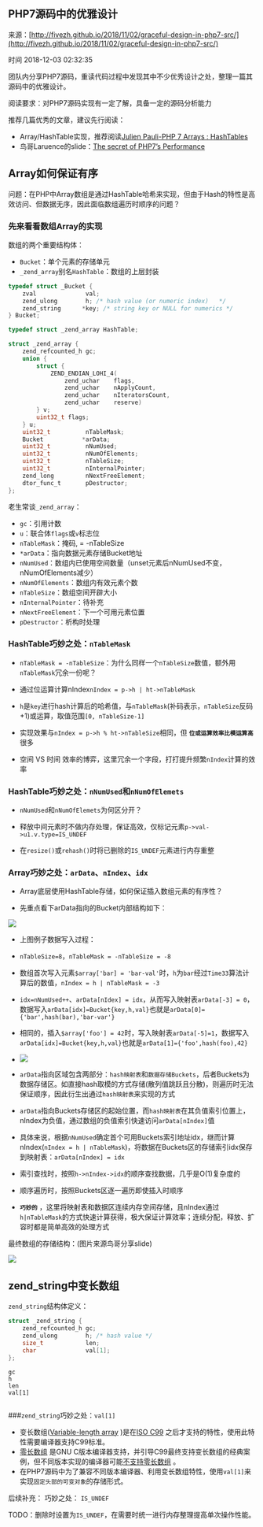 ## PHP7源码中的优雅设计

来源：[http://fivezh.github.io/2018/11/02/graceful-design-in-php7-src/](http://fivezh.github.io/2018/11/02/graceful-design-in-php7-src/)

时间 2018-12-03 02:32:35

 
团队内分享PHP7源码，重读代码过程中发现其中不少优秀设计之处，整理一篇其源码中的优雅设计。
 
  
阅读要求：对PHP7源码实现有一定了解，具备一定的源码分析能力
 
推荐几篇优秀的文章，建议先行阅读：

 
* Array/HashTable实现，推荐阅读[Julien Pauli-PHP 7 Arrays : HashTables][3]  
* 鸟哥Laruence的slide：[The secret of PHP7’s Performance][4]  
  

 
## Array如何保证有序 
 
问题：在PHP中Array数组是通过HashTable哈希来实现，但由于Hash的特性是高效访问、但数据无序，因此面临数组遍历时顺序的问题？
 
### 先来看看数组Array的实现 
 
数组的两个重要结构体：

 
* `Bucket`：单个元素的存储单元  
* `_zend_array`别名`HashTable`：数组的上层封装 
    
     
```c
typedef struct _Bucket {
	zval              val;
	zend_ulong        h; /* hash value (or numeric index)   */
	zend_string      *key; /* string key or NULL for numerics */
} Bucket;

typedef struct _zend_array HashTable;

struct _zend_array {
	zend_refcounted_h gc;
	union {
		struct {
			ZEND_ENDIAN_LOHI_4(
				zend_uchar    flags,
				zend_uchar    nApplyCount,
				zend_uchar    nIteratorsCount,
				zend_uchar    reserve)
		} v;
		uint32_t flags;
	} u;
	uint32_t          nTableMask;
	Bucket           *arData;
	uint32_t          nNumUsed;
	uint32_t          nNumOfElements;
	uint32_t          nTableSize;
	uint32_t          nInternalPointer;
	zend_long         nNextFreeElement;
	dtor_func_t       pDestructor;
};


```

 
老生常谈`_zend_array`：

 
* `gc`：引用计数  
* `u`：联合体`flags`或`v`标志位  
* `nTableMask`：掩码, = -nTableSize  
* `*arData`：指向数据元素存储Bucket地址  
* `nNumUsed`：数组内已使用空间数量（unset元素后nNumUsed不变，nNumOfElements减少）  
* `nNumOfElements`：数组内有效元素个数  
* `nTableSize`：数组空间开辟大小  
* `nInternalPointer`：待补充  
* `nNextFreeElement`：下一个可用元素位置  
* `pDestructor`：析构时处理  
 
 
### HashTable巧妙之处：`nTableMask`
 
* `nTableMask = -nTableSize`：为什么同样一个`nTableSize`数值，额外用`nTableMask`冗余一份呢？ 
 
 
* 通过位运算计算nIndex`nIndex = p->h | ht->nTableMask` 
* `h`是`key`进行hash计算后的哈希值，与`nTableMask`(补码表示，`nTableSize`反码+1)或运算，取值范围`[0, nTableSize-1]` 
* 实现效果与`nIndex = p->h % ht->nTableSize`相同，但 **`位或运算效率比模运算高`**  很多  
* 空间 VS 时间 效率的博弈，这里冗余一个字段，打打提升频繁`nIndex`计算的效率  
   

 
### HashTable巧妙之处：`nNumUsed`和`nNumOfElemets`
 
* `nNumUsed`和`nNumOfElemets`为何区分开？ 
 
 
* 释放中间元素时不做内存处理，保证高效，仅标记元素`p->val->u1.v.type=IS_UNDEF` 
* 在`resize()`或`rehash()`时将已删除的`IS_UNDEF`元素进行内存重整  
   

 
### Array巧妙之处：`arData`、`nIndex`、`idx`
 
* Array底层使用HashTable存储，如何保证插入数组元素的有序性？ 
 
 
* 先重点看下arData指向的Bucket内部结构如下： 

![][0]
  
* 上图例子数据写入过程： 
   
 
* `nTableSize=8`，`nTableMask = -nTableSize = -8` 
* 数组首次写入元素`$array['bar] = 'bar-val'`时，`h`为`bar`经过`Time33`算法计算后的数值，`nIndex = h | nTableMask = -3` 
* `idx=nNumUsed++`、`arData[nIdex] = idx`，从而写入映射表`arData[-3] = 0`，数据写入`arData[idx]=Bucket{key,h,val}`也就是`arData[0]={'bar',hash(bar),'bar-var'}` 
* 相同的，插入`$array['foo'] = 42`时，写入映射表`arData[-5]=1`，数据写入`arData[idx]=Bucket{key,h,val}`也就是`arData[1]={'foo',hash(foo),42}` 
* ![][1]

  
* `arData`指向区域包含两部分：`hash映射表`和`数据存储Buckets`，后者Buckets为数据存储区。如直接hash取模的方式存储(散列值跳跃且分散)，则遍历时无法保证顺序，因此衍生出通过`hash映射表`来实现的方式  
* `arData`指向Buckets存储区的起始位置，而`hash映射表`在其负值索引位置上，nIndex为负值，通过数组的负值索引快速访问`arData[nIndex]`值  
* 具体来说，根据`nNumUsed`确定首个可用Buckets索引地址idx，继而计算nIndex(`nIndex = h | nTableMask`)，将数据在Buckets区的存储索引idx保存到映射表：`arData[nIndex] = idx` 
* 索引查找时，按照`h->nIndex->idx`的顺序查找数据，几乎是O(1)复杂度的  
* 顺序遍历时，按照Buckets区逐一遍历即使插入时顺序 
* **`巧妙的`**  ，这里将映射表和数据区连续内存空间存储，且nIndex通过`h|nTableMask`的方式快速计算获得，极大保证计算效率；连续分配，释放、扩容时都是简单高效的处理方式  
   

 
  
最终数组的存储结构：(图片来源鸟哥分享slide)

![][2]

 
## zend_string中变长数组 
 `zend_string`结构体定义：

```c
struct _zend_string {
	zend_refcounted_h gc;
	zend_ulong        h; /* hash value */
	size_t            len;
	char              val[1];
};


```

```
gc
h
len
val[1]


```
 
###`zend_string`巧妙之处：`val[1]`
 
* 变长数组([Variable-length array][5] )是在[ISO C99][6] 之后才支持的特性，使用此特性需要编译器支持C99标准。  
* [零长数组][7] 是GNU C版本编译器支持，并引导C99最终支持变长数组的经典案例，但不同版本实现的编译器可能[不支持零长数组][8] 。  
* 在PHP7源码中为了兼容不同版本编译器、利用变长数组特性，使用`val[1]`来实现`固定头部的可变对象`的存储形式。  
 
 
  
后续补充：
 巧妙之处： `IS_UNDEF`
 
TODO：删除时设置为`IS_UNDEF`，在需要时统一进行内存整理提高单次操作性能。


[3]: http://blog.jpauli.tech/2016/04/08/hashtables.html
[4]: https://www.slideshare.net/laruence/the-secret-of-php7s-performance
[5]: https://en.wikipedia.org/wiki/Variable-length_array
[6]: https://en.wikipedia.org/wiki/C99
[7]: https://gcc.gnu.org/onlinedocs/gcc-4.1.1/gcc/Zero-Length.html#Zero-Length
[8]: https://coolshell.cn/articles/11377.html
[0]: ./img/VV3EVr3.png 
[1]: ./img/BNfyeiU.png 
[2]: ./img/iMZVFrN.png 